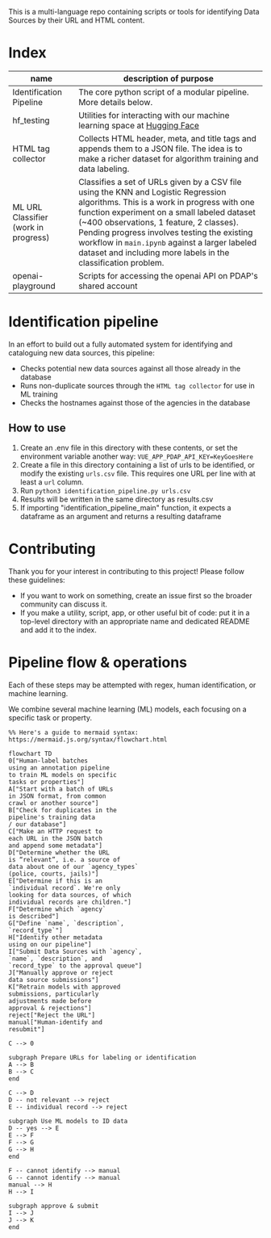This is a multi-language repo containing scripts or tools for identifying Data Sources by their URL and HTML content.

# Index

name | description of purpose
--- | ---
Identification Pipeline | The core python script of a modular pipeline. More details below.
hf_testing | Utilities for interacting with our machine learning space at [Hugging Face](https://huggingface.co/PDAP)
HTML tag collector | Collects HTML header, meta, and title tags and appends them to a JSON file. The idea is to make a richer dataset for algorithm training and data labeling.
ML URL Classifier (work in progress) | Classifies a set of URLs given by a CSV file using the KNN and Logistic Regression algorithms. This is a work in progress with one function experiment on a small labeled dataset (~400 observations, 1 feature, 2 classes). Pending progress involves testing the existing workflow in `main.ipynb` against a larger labeled dataset and including more labels in the classification problem.
openai-playground | Scripts for accessing the openai API on PDAP's shared account

# Identification pipeline
In an effort to build out a fully automated system for identifying and cataloguing new data sources, this pipeline:
- Checks potential new data sources against all those already in the database
- Runs non-duplicate sources through the `HTML tag collector` for use in ML training
- Checks the hostnames against those of the agencies in the database

## How to use

1. Create an .env file in this directory with these contents, or set the environment variable another way: `VUE_APP_PDAP_API_KEY=KeyGoesHere`
2. Create a file in this directory containing a list of urls to be identified, or modify the existing `urls.csv` file. This requires one URL per line with at least a `url` column.
3. Run `python3 identification_pipeline.py urls.csv`
4. Results will be written in the same directory as results.csv
5. If importing "identification_pipeline_main" function, it expects a dataframe as an argument and returns a resulting dataframe

# Contributing

Thank you for your interest in contributing to this project! Please follow these guidelines:

- If you want to work on something, create an issue first so the broader community can discuss it.
- If you make a utility, script, app, or other useful bit of code: put it in a top-level directory with an appropriate name and dedicated README and add it to the index.

# Pipeline flow & operations

Each of these steps may be attempted with regex, human identification, or machine learning.

We combine several machine learning (ML) models, each focusing on a specific task or property.

```mermaid
%% Here's a guide to mermaid syntax: https://mermaid.js.org/syntax/flowchart.html

flowchart TD
0["Human-label batches
using an annotation pipeline
to train ML models on specific
tasks or properties"]
A["Start with a batch of URLs
in JSON format, from common
crawl or another source"]
B["Check for duplicates in the
pipeline's training data
/ our database"]
C["Make an HTTP request to
each URL in the JSON batch
and append some metadata"]
D["Determine whether the URL
is “relevant”, i.e. a source of
data about one of our `agency_types`
(police, courts, jails)"]
E["Determine if this is an
`individual record`. We're only
looking for data sources, of which
individual records are children."]
F["Determine which `agency`
is described"]
G["Define `name`, `description`,
`record_type`"]
H["Identify other metadata
using on our pipeline"]
I["Submit Data Sources with `agency`,
`name`, `description`, and
`record_type` to the approval queue"]
J["Manually approve or reject
data source submissions"]
K["Retrain models with approved
submissions, particularly
adjustments made before
approval & rejections"]
reject["Reject the URL"]
manual["Human-identify and
resubmit"]

C --> 0

subgraph Prepare URLs for labeling or identification
A --> B
B --> C
end

C --> D
D -- not relevant --> reject
E -- individual record --> reject

subgraph Use ML models to ID data
D -- yes --> E
E --> F
F --> G
G --> H
end

F -- cannot identify --> manual
G -- cannot identify --> manual
manual --> H
H --> I

subgraph approve & submit
I --> J
J --> K
end
```
